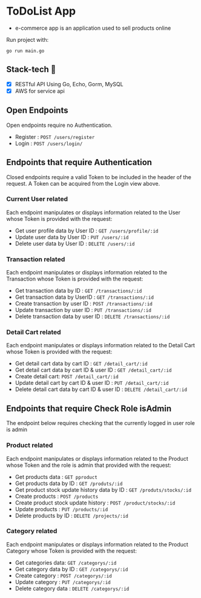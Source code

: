 # ToDoList App
- e-commerce app is an application used to sell products online


Run project with: 
```
go run main.go
```

## Stack-tech :dart:
- [x] RESTful API Using Go, Echo, Gorm, MySQL
- [x] AWS for service api

## Open Endpoints

Open endpoints require no Authentication.

* Register : `POST /users/register`
* Login : `POST /users/login/`

## Endpoints that require Authentication

Closed endpoints require a valid Token to be included in the header of the request. A Token can be acquired from the Login view above.

### Current User related

Each endpoint manipulates or displays information related to the User whose Token is provided with the request:

- Get user profile data by User ID : `GET /users/profile/:id`
- Update user data by User ID : `PUT /users/:id`
- Delete user data by User ID : `DELETE /users/:id`

### Transaction related

Each endpoint manipulates or displays information related to the Transaction whose Token is provided with the request:

- Get transaction data by ID : `GET /transactions/:id`
- Get transaction data by UserID : `GET /transactions/:id`
- Create transaction by user ID : `POST /transactions/:id`
- Update transaction by user ID : `PUT /transactions/:id`
- Delete transaction data by user ID : `DELETE /transactions/:id`

### Detail Cart related

Each endpoint manipulates or displays information related to the Detail Cart whose Token is provided with the request:

- Get detail cart data by cart ID : `GET /detail_cart/:id`
- Get detail cart data by cart ID & user ID : `GET /detail_cart/:id`
- Create detail cart: `POST /detail_cart/:id`
- Update detail cart by cart ID & user ID : `PUT /detail_cart/:id`
- Delete detail cart data by cart ID & user ID : `DELETE /detail_cart/:id`

## Endpoints that require Check Role isAdmin
The endpoint below requires checking that the currently logged in user role is admin

### Product related

Each endpoint manipulates or displays information related to the Product whose Token and the role is admin that provided with the request:

- Get products data : `GET pproduct`
- Get products data by ID : `GET /produts/:id`
- Get product stock update history data by ID : `GET /produts/stocks/:id`
- Create products : `POST /products`
- Create product stock update history : `POST /product/stocks/:id`
- Update products : `PUT /products/:id`
- Delete products by ID : `DELETE /projects/:id`

### Category related

Each endpoint manipulates or displays information related to the Product Category whose Token is provided with the request:

- Get categories data: `GET /categorys/:id`
- Get category data by ID : `GET /categorys/:id`
- Create category : `POST /categorys/:id`
- Update category : `PUT /categorys/:id`
- Delete category data : `DELETE /categorys/:id`